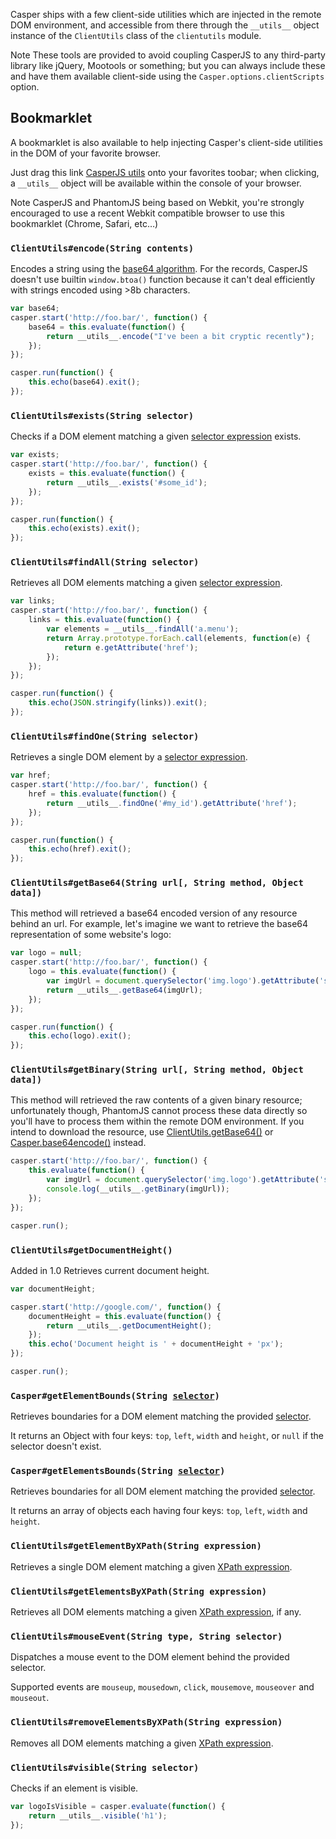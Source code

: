 Casper ships with a few client-side utilities which are injected in the
remote DOM environment, and accessible from there through the
`__utils__` object instance of the `ClientUtils` class of the
`clientutils` module.

<span class="label label-info">Note</span> These tools are provided to avoid
coupling CasperJS to any third-party library like jQuery, Mootools or
something; but you can always include these and have them available client-side
using the `Casper.options.clientScripts` option.

<h2 id="bookmarklet">Bookmarklet</h2>

A bookmarklet is also available to help injecting Casper's client-side
utilities in the DOM of your favorite browser.

Just drag this link
<span class="label label-info"><a href="javascript:(function(){void(function(){if(!document.getElementById('CasperUtils')){var%20CasperUtils=document.createElement('script');CasperUtils.id='CasperUtils';CasperUtils.src='https://raw.github.com/n1k0/casperjs/master/modules/clientutils.js';document.documentElement.appendChild(CasperUtils);var%20interval=setInterval(function(){if(typeof%20ClientUtils==='function'){window.__utils__=new%20window.ClientUtils();clearInterval(interval);}},50);}}());})();">CasperJS utils</a></span>
onto your favorites toobar; when clicking, a <code>\_\_utils\__</code> object will
be available within the console of your browser.

<span class="label label-info">Note</span> CasperJS and PhantomJS being based
on Webkit, you're strongly encouraged to use a recent Webkit compatible browser
to use this bookmarklet (Chrome, Safari, etc…)

<h3 id="clientutils.encode"><code>ClientUtils#encode(String contents)</code></h3>

Encodes a string using the [base64
algorithm](http://en.wikipedia.org/wiki/Base64). For the records,
CasperJS doesn't use builtin `window.btoa()` function because it can't
deal efficiently with strings encoded using \>8b characters.

```javascript
var base64;
casper.start('http://foo.bar/', function() {
    base64 = this.evaluate(function() {
        return __utils__.encode("I've been a bit cryptic recently");
    });
});

casper.run(function() {
    this.echo(base64).exit();
});
```

<h3 id="clientutils.exists"><code>ClientUtils#exists(String selector)</code></h3>

Checks if a DOM element matching a given [selector expression](selectors.html) exists.

```javascript
var exists;
casper.start('http://foo.bar/', function() {
    exists = this.evaluate(function() {
        return __utils__.exists('#some_id');
    });
});

casper.run(function() {
    this.echo(exists).exit();
});
```

<h3 id="clientutils.findAll"><code>ClientUtils#findAll(String selector)</code></h3>

Retrieves all DOM elements matching a given [selector expression](selectors.html).

```javascript
var links;
casper.start('http://foo.bar/', function() {
    links = this.evaluate(function() {
        var elements = __utils__.findAll('a.menu');
        return Array.prototype.forEach.call(elements, function(e) {
            return e.getAttribute('href');
        });
    });
});

casper.run(function() {
    this.echo(JSON.stringify(links)).exit();
});
```

<h3 id="clientutils.findOne"><code>ClientUtils#findOne(String selector)</code></h3>

Retrieves a single DOM element by a [selector expression](selectors.html).

```javascript
var href;
casper.start('http://foo.bar/', function() {
    href = this.evaluate(function() {
        return __utils__.findOne('#my_id').getAttribute('href');
    });
});

casper.run(function() {
    this.echo(href).exit();
});
```

<h3 id="clientutils.getBase64"><code>ClientUtils#getBase64(String url[, String method, Object data])</code></h3>

This method will retrieved a base64 encoded version of any resource
behind an url. For example, let's imagine we want to retrieve the base64
representation of some website's logo:

```javascript
var logo = null;
casper.start('http://foo.bar/', function() {
    logo = this.evaluate(function() {
        var imgUrl = document.querySelector('img.logo').getAttribute('src');
        return __utils__.getBase64(imgUrl);
    });
});

casper.run(function() {
    this.echo(logo).exit();
});
```

<h3 id="clientutils.getBinary"><code>ClientUtils#getBinary(String url[, String method, Object data])</code></h3>

This method will retrieved the raw contents of a given binary resource;
unfortunately though, PhantomJS cannot process these data directly so
you'll have to process them within the remote DOM environment. If you
intend to download the resource, use
[ClientUtils.getBase64()](#clientutils.getBase64) or
[Casper.base64encode()](api.html#casper.base64encode) instead.

```javascript
casper.start('http://foo.bar/', function() {
    this.evaluate(function() {
        var imgUrl = document.querySelector('img.logo').getAttribute('src');
        console.log(__utils__.getBinary(imgUrl));
    });
});

casper.run();
```

<h3 id="clientutils.getDocumentHeight"><code>ClientUtils#getDocumentHeight()</code></h3>

<span class="label label-success">Added in 1.0</span>
Retrieves current document height.

```javascript
var documentHeight;

casper.start('http://google.com/', function() {
    documentHeight = this.evaluate(function() {
        return __utils__.getDocumentHeight();
    });
    this.echo('Document height is ' + documentHeight + 'px');
});

casper.run();
```

<h3 id="clientutils.getElementBounds"><code>Casper#getElementBounds(String <a href="selectors.html">selector</a>)</code></h3>

Retrieves boundaries for a DOM element matching the provided
[selector](selectors.html).

It returns an Object with four keys: `top`, `left`, `width` and `height`, or
`null` if the selector doesn't exist.

<h3 id="clientutils.getElementsBounds"><code>Casper#getElementsBounds(String <a href="selectors.html">selector</a>)</code></h3>

Retrieves boundaries for all DOM element matching the provided
[selector](selectors.html).

It returns an array of objects each having four keys: `top`, `left`, `width` and `height`.

<h3 id="clientutils.getElementByXPath"><code>ClientUtils#getElementByXPath(String expression)</code></h3>

Retrieves a single DOM element matching a given [XPath expression](http://www.w3.org/TR/xpath/).

<h3 id="clientutils.getElementsByXPath"><code>ClientUtils#getElementsByXPath(String expression)</code></h3>

Retrieves all DOM elements matching a given [XPath expression](http://www.w3.org/TR/xpath/), if any.

<h3 id="clientutils.mouseEvent"><code>ClientUtils#mouseEvent(String type, String selector)</code></h3>

Dispatches a mouse event to the DOM element behind the provided selector.

Supported events are `mouseup`, `mousedown`, `click`, `mousemove`, `mouseover` and `mouseout`.

<h3 id="clientutils.removeElementsByXPath"><code>ClientUtils#removeElementsByXPath(String expression)</code></h3>

Removes all DOM elements matching a given [XPath expression](http://www.w3.org/TR/xpath/).

<h3 id="clientutils.visible"><code>ClientUtils#visible(String selector)</code></h3>

Checks if an element is visible.

```javascript
var logoIsVisible = casper.evaluate(function() {
    return __utils__.visible('h1');
});
```
